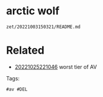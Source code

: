 # arctic wolf

` zet/20221003150321/README.md `

# Related

- [20221025221046](/zet/20221025221046/README.md) worst tier of AV

Tags:

    #av #DEL
